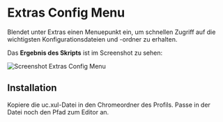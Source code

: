 # Extras Config Menu
Blendet unter Extras einen Menuepunkt ein, um schnellen Zugriff auf die wichtigsten Konfigurationsdateien und -ordner zu erhalten.

Das **Ergebnis des Skripts** ist im Screenshot zu sehen:

![Screenshot Extras Config Menu](https://github.com/ardiman/userChrome.js/raw/master/extras_config_menu/scr_extconmen.png)

## Installation
Kopiere die uc.xul-Datei in den Chromeordner des Profils. Passe in der Datei noch den Pfad zum Editor an.